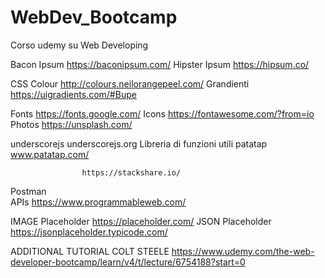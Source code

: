 # WebDev_Bootcamp
Corso udemy su Web Developing

Bacon Ipsum			https://baconipsum.com/
Hipster Ipsum		https://hipsum.co/

CSS Colour			http://colours.neilorangepeel.com/
Grandienti			https://uigradients.com/#Bupe

Fonts				https://fonts.google.com/
Icons				https://fontawesome.com/?from=io
Photos				https://unsplash.com/

underscorejs		underscorejs.org						Libreria di funzioni utili
patatap				www.patatap.com/						

					https://stackshare.io/
Postman									
APIs				https://www.programmableweb.com/

IMAGE Placeholder	https://placeholder.com/
JSON Placeholder	https://jsonplaceholder.typicode.com/


ADDITIONAL TUTORIAL COLT STEELE
https://www.udemy.com/the-web-developer-bootcamp/learn/v4/t/lecture/6754188?start=0
